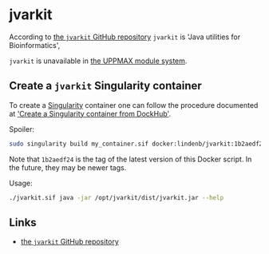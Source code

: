 # jvarkit

According to [the `jvarkit` GitHub repository](https://github.com/lindenb/jvarkit)
`jvarkit` is 'Java utilities for Bioinformatics',

`jvarkit` is unavailable in [the UPPMAX module system](../cluster_guides/modules.md).

## Create a `jvarkit` Singularity container

To create a [Singularity](singularity.md) container
one can follow the procedure documented at ['Create a Singularity container from DockHub'](create_singularity_container_from_dockerhub.md).

Spoiler:

```bash
sudo singularity build my_container.sif docker:lindenb/jvarkit:1b2aedf24
```

Note that `1b2aedf24` is the tag of the latest version of this Docker script.
In the future, they may be newer tags.

Usage:

```bash
./jvarkit.sif java -jar /opt/jvarkit/dist/jvarkit.jar --help
```

## Links

- [the `jvarkit` GitHub repository](https://github.com/lindenb/jvarkit)
